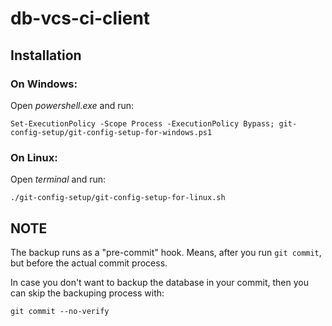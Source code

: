 # db-vcs-ci-client

## Installation

### On Windows:

Open *powershell.exe* and run:
```
Set-ExecutionPolicy -Scope Process -ExecutionPolicy Bypass; git-config-setup/git-config-setup-for-windows.ps1
```

### On Linux:

Open *terminal* and run:
```
./git-config-setup/git-config-setup-for-linux.sh
```

## NOTE

The backup runs as a "pre-commit" hook.
Means, after you run `git commit`, but before the actual commit process.

In case you don't want to backup the database in your commit,
then you can skip the backuping process with:
```
git commit --no-verify
```
